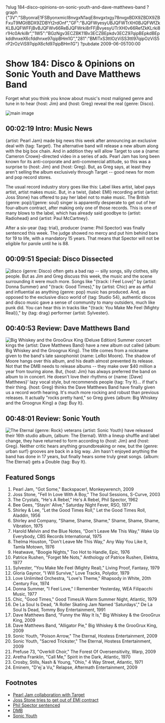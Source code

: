 ?slug 184-disco-opinions-on-sonic-youth-and-dave-matthews-band
?graph {"3V":"SByonraE1FSByonxmicI8nvgxN1aqE8nvgxtxgy78nvgxBDX9ZBDX9ZBFxuT9MGtlBDX9ZDBYt2rdOnf","GF":"BJQFWyesyUBJQFWTrXH0BJQFWfZkKLBJQFWFFjBvBJQFWv66ReBJQFWrki8rFFjBvyesyUTrXH0v66RefZkKLrki8r1Hc0Arki8r","1W5":"BGzNgv3ECZBK11Bv3ECZBEpkdv3ECZ97qipBEpkdBEpkddhnxeX6cfddhnxe97qipBHm1G","281":"BMlTxS3ttlOzViSS3ttl97qipOzViS5rP2rOzViS97qipX6cfd97qipBHm1G"}
?pubdate 2009-06-05T00:00

# Show 184: Disco & Opinions on Sonic Youth and Dave Matthews Band
Forget what you think you know about music's most maligned genre and tune in to hear {host: Jim} and {host: Greg} reveal the real {genre: Disco}.


![main image](https://static.soundopinions.org/images/2009/Disco.jpeg)

## 00:02:19 Intro: Music News
{artist: Pearl Jam} made big news this week after announcing an exclusive deal with {tag: Target}. The alternative band will release a new album along with the big box chain. And in addition they will allow Target to use a {name: Cameron Crowe}-directed video in a series of ads. Pearl Jam has long been known for its anti-corporate and anti-commercial attitude, so this was a surprise to {host: Jim} and {host: Greg}. But, as Greg says, at least they aren't selling the album exclusively through Target -- good news for mom and pop record stores. 

The usual record industry story goes like this: Label likes artist, label pays artist, artist makes music. But, in a twist, {label: EMI} recording artist {artist: Joss Stone} has offered to pay her label not to make music. The British {genre: pop}/{genre: soul} singer is apparently desperate to get out of her four-album contract, after making only one of those records. This is one of many blows to the label, which has already said goodbye to {artist: Radiohead} and {artist: Paul McCartney}.

After a six-year {tag: trial}, producer {name: Phil Spector} was finally sentenced this week. The judge showed no mercy and put him behind bars for 19 to life, with a mandatory 15 years. That means that Spector will not be eligible for parole until he is 88.

## 00:09:51 Special: Disco Dissected
![disco](https://static.soundopinions.org/assets/184/GF0.jpg)
{genre: Disco} often gets a bad rap -- silly songs, silly clothes, silly people. But as Jim and Greg discuss this week, the music and the scene surrounding it were much more. Songs like "{track: I Feel Love}" by {artist: Donna Summer} and "{track: Good Times}," by {artist: Chic} are as artful and influential as anything {genre: pop} music has produced. And, as opposed to the exclusive disco world of {tag: Studio 54}, authentic discos and disco music gave a sense of community to many outsiders, much like punk did. You can hear this in tracks like "{track: You Make Me Feel (Mighty Real)}," by {tag: drag} performer {artist: Sylvester}.

## 00:40:53 Review: Dave Matthews Band
![Big Whiskey and the GrooGrux King (Deluxe Edition)](https://static.soundopinions.org/assets/184/1W50.jpg)
Summer concert kings the {artist: Dave Matthews Band} have a new album out called {album: Big Whiskey and the Groogrux King}. The title comes from a nickname given to the band's late saxophonist {name: LeRoi Moore}. The shadow of Moore hangs over this album, and his death almost prevented its release. Not that the DMB needs to release albums -- they make over $40 million a year from touring alone. But, {host: Jim} has always preferred the band on album to in concert. He doesn't love their rhythms or {name: [Dave] Matthews}' lazy vocal style, but recommends people {tag: Try It}... if that's their thing. {host: Greg} thinks the Dave Matthews Band have finally given us a record worth hearing. It's much more rocking and robust than previous releases. It actually "rocks pretty hard," so Greg gives {album: Big Whiskey and the Groogrux King} a {tag: Buy It}.

## 00:48:01 Review: Sonic Youth
![The Eternal](https://static.soundopinions.org/assets/184/2810.jpg)
{genre: Rock} veterans {artist: Sonic Youth} have released their 16th studio album, {album: The Eternal}. With a lineup shuffle and label change, they have returned to form according to {host: Jim} and {host: Greg}. Neither critic hears anything groundbreaking or new, but the {genre: urban surf} grooves are back in a big way. Jim hasn't enjoyed anything the band has done in 17 years, but finally hears some truly great songs. {album: The Eternal} gets a Double {tag: Buy It}.

## Featured Songs
1. Pearl Jam, "Got Some," Backspacer!, Monkeywrench, 2009
2. Joss Stone, "Fell In Love With A Boy," The Soul Sessions, S-Curve, 2003
3. The Crystals, "He's A Rebel," He's A Rebel, Phil Spector, 1962
4. Bee Gees, "Stayin' Alive," Saturday Night Fever, RSO, 1977
5. Shirley & Lee, "Let the Good Times Roll," Let the Good Times Roll, Aladdin, 1956
6. Shirley and Company, "Shame, Shame, Shame," Shame, Shame, Shame, Vibration, 1975
7. Harold Melvin and the Blue Notes, "Don't Leave Me This Way," Wake Up Everybody, CBS Records International, 1975
8. Thelma Houston, "Don't Leave Me This Way," Any Way You Like It, Tamla Motown, 1976
9. Heatwave, "Boogie Nights," Too Hot to Handle, Epic, 1976
10. Patrice Rushen, "Forget Me Nots," Anthology of Patrice Rushen, Elektra, 1977
11. Sylvester, "You Make Me Feel (Mighty Real)," Living Proof, Fantasy, 1979
12. Gloria Gaynor, "I Will Survive," Love Tracks, Polydor, 1979
13. Love Unlimited Orchestra, "Love's Theme," Rhapsody in White, 20th Century Fox, 1974
14. Donna Summer, "I Feel Love," I Remember Yesterday, WEA Filipacchi Music, 1977
15. Chic, "Good Times," Good Times/A Warm Summer Night, Atlantic, 1979
16. De La Soul Is Dead, "A Roller Skating Jam Named 'Saturdays'," De La Soul Is Dead, Tommy Boy Entertainment, 1991
17. Dave Matthews Band, "Funny the Way It Is," Big Whiskey & the GrooGrux King, 2009
18. Dave Matthews Band, "Alligator Pie," Big Whiskey & the GrooGrux King, 2009
19. Sonic Youth, "Poison Arrow," The Eternal, Hostess Entertainment, 2009
20. Sonic Youth, "Sacred Trickster," The Eternal, Hostess Entertainment, 2009
21. Prefuse 73, "Overkill Choir," The Forest Of Oversensitivity, Warp, 2009
22. Aretha Franklin, "Call Me," Spirit in the Dark, Atlantic, 1970
23. Crosby, Stills, Nash & Young, "Ohio," 4 Way Street, Atlantic, 1971
24. Eminem, "D'ej`a Vu," Relapse, Aftermath Entertainment, 2009

## Footnotes 
- [Pearl Jam collaboration with Target](http://www.reuters.com/article/2009/06/02/industry-us-pearljam-idUSTRE55104S20090602)
- [Joss Stone tries to get out of EMI contract](http://www.theguardian.com/music/2009/jun/01/joss-stone-emi)
- [Phil Spector sentenced](http://articles.latimes.com/2009/may/30/local/me-spector30)
- [DMB](http://davematthewsband.com/)
- [Sonic Youth](http://www.sonicyouth.com/main/)

